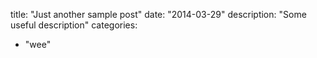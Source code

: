 title: "Just another sample post"
date: "2014-03-29"
description: "Some useful description"
categories:
 - "wee"

